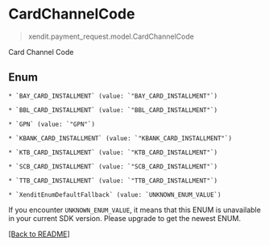 # CardChannelCode
> xendit.payment_request.model.CardChannelCode

Card Channel Code


## Enum


    * `BAY_CARD_INSTALLMENT` (value: `"BAY_CARD_INSTALLMENT"`)

    * `BBL_CARD_INSTALLMENT` (value: `"BBL_CARD_INSTALLMENT"`)

    * `GPN` (value: `"GPN"`)

    * `KBANK_CARD_INSTALLMENT` (value: `"KBANK_CARD_INSTALLMENT"`)

    * `KTB_CARD_INSTALLMENT` (value: `"KTB_CARD_INSTALLMENT"`)

    * `SCB_CARD_INSTALLMENT` (value: `"SCB_CARD_INSTALLMENT"`)

    * `TTB_CARD_INSTALLMENT` (value: `"TTB_CARD_INSTALLMENT"`)

    * `XenditEnumDefaultFallback` (value: `UNKNOWN_ENUM_VALUE`)

If you encounter `UNKNOWN_ENUM_VALUE`, it means that this ENUM is unavailable in your current SDK version. Please upgrade to get the newest ENUM.

[[Back to README]](../../README.md)


